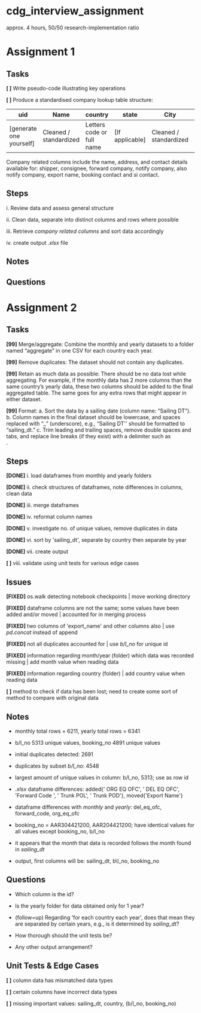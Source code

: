 # cdg_interview_assignment

approx. 4 hours, 50/50 research-implementation ratio

# Assignment 1

## Tasks

**[ ]** Write pseudo-code illustrating key operations

**[ ]** Produce a standardised company lookup table structure:

| uid | Name | country | state | City | Address | Telephone | url |
| --- | --- | --- | --- | --- | --- | --- | --- |
| [generate one yourself] | Cleaned / standardized | Letters code or full name | [If applicable] | Cleaned / standardized | Cleaned / standardized | +[country]-[phone] | www.[url] |

Company related columns include the name, address, and contact details available for: shipper, consignee, forward company, notify company, also notify company, export name, booking contact and si contact.

## Steps

i. Review data and assess general structure

ii. Clean data, separate into distinct columns and rows where possible

iii. Retrieve *company related columns* and sort data accordingly

iv. create output *.xlsx* file

## Notes

## Questions

# Assignment 2

## Tasks

**[99]** Merge/aggregate: Combine the monthly and yearly datasets to a folder named “aggregate” in one CSV for each country each year.

**[99]** Remove duplicates: The dataset should not contain any duplicates.

**[99]** Retain as much data as possible: There should be no data lost while aggregating. For example, if the monthly data has 2 more columns than the same country’s yearly data, these two columns should be added to the final aggregated table. The same goes for any extra rows that might appear in either dataset.

**[99]** Format:
  a. Sort the data by a sailing date (column name: “Sailing DT”).
  b. Column names in the final dataset should be lowercase, and spaces replaced with “_” (underscore), e.g., “Sailing DT'' should be formatted to “sailing_dt.”
  c. Trim leading and trailing spaces, remove double spaces and tabs, and replace line breaks (if they exist) with a delimiter such as <br>.

## Steps

**[DONE]** i. load dataframes from monthly and yearly folders

**[DONE]** ii. check structures of dataframes, note differences in columns, clean data

**[DONE]** iii. merge dataframes

**[DONE]** iv. reformat column names

**[DONE]** v. investigate no. of unique values, remove duplicates in data

**[DONE]** vi. sort by 'sailing_dt', separate by country then separate by year
 
**[DONE]** vii. create output

**[ ]** viii. validate using unit tests for various edge cases

## Issues

**[FIXED]** os.walk detecting notebook checkpoints | move working directory

**[FIXED]** dataframe columns are not the same; some values have been added and/or moved | accounted for in merging process

**[FIXED]** two columns of 'export_name' and other columns also | use *pd.concat* instead of append

**[FIXED]** not all duplicates accounted for | use *b/l_no* for unique id

**[FIXED]** information regarding month/year (folder) which data was recorded missing | add month value when reading data

**[FIXED]** information regarding country (folder) | add country value when reading data

**[ ]** method to check if data has been lost; need to create some sort of method to compare with original data

## Notes

- monthly total rows = 6211, yearly total rows = 6341

- b/l_no 5313 unique values, booking_no 4891 unique values

- initial duplicates detected: 2691

- duplicates by subset *b/l_no*: 4548

- largest amount of unique values in column: b/l_no, 5313; use as row id

- *.xlsx* dataframe differences: added{' ORG EQ OFC', ' DEL EQ OFC', 'Forward Code ', ' Trunk POL', '  Trunk POD'}, moved{'Export Name'}

- dataframe differences with *monthly* and *yearly*: del_eq_ofc, forward_code, org_eq_ofc
 
- booking_no = AAR304421200, AAR204421200; have identical values for all values except booking_no, b/l_no

- it appears that the *month* that data is recorded follows the month found in *sailing_dt*

- output, first columns will be: sailing_dt, b\l_no, booking_no

## Questions

- Which column is the id?

- Is the yearly folder for data obtained only for 1 year? 

- (follow=up) Regarding 'for each country each year', does that mean they are separated by certain years, e.g., is it determined by *sailing_dt*?

- How thorough should the unit tests be?

- Any other output arrangement?

## Unit Tests & Edge Cases

**[ ]** column data has mismatched data types

**[ ]** certain columns have incorrect data types

**[ ]** missing important values: sailing_dt, country, (b/l_no, booking_no)

